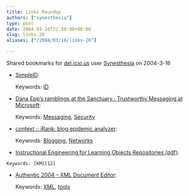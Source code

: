```yaml
---
title: Links Roundup
authors: ["synesthesia"]
type: post
date: 2004-03-16T22:59:00+00:00
slug: links-26 
aliases: ["/2004/03/16/links-26"]

---
```

Shared bookmarks for [del.icio.us][1] user  [Synesthesia][2] on 2004-3-16

  * [SimpleID][3]:
   
    Keywords: [ID][4]
  * [Dana Epp&#8217;s ramblings at the Sanctuary : Trustworthy Messaging at Microsoft][5]:
   
    Keywords: [Messaging][6], [Security][7]
  * [context :: iRank: blog epidemic analyzer][8]:
   
    Keywords: [Blogging][9], [Networks][10]
  *  [Instructional Engineering for Learning Objects Repositories (pdf)][11]:
   
    Keywords: [KM][12]
  * [Authentic 2004 &#8211; XML Document Editor][13]:
   
    Keywords: [XML][14], [tools][15]

 [1]: https://del.icio.us/
 [2]: https://del.icio.us/synesthesia
 [3]: https://esigler.2nw.net/blog/2004/03/11/simpleid "https://esigler.2nw.net/blog/2004/03/11/simpleid"
 [4]: https://del.icio.us/synesthesia/ID
 [5]: https://silverstr.ufies.org/blog/archives/000552.html "https://silverstr.ufies.org/blog/archives/000552.html"
 [6]: https://del.icio.us/synesthesia/Messaging
 [7]: https://del.icio.us/synesthesia/Security
 [8]: https://straddle3.net/context/03/en/2004_03_12.html "https://straddle3.net/context/03/en/2004_03_12.html"
 [9]: https://del.icio.us/synesthesia/Blogging
 [10]: https://del.icio.us/synesthesia/Networks
 [11]: https://www-clips.imag.fr/calie04/actes/Paquette.pdf "https://www-clips.imag.fr/calie04/actes/Paquette.pdf"
 [12]: https://del.icio.us/synesthesia/KM
 [13]: https://www.xmlspy.com/products_doc.html "https://www.xmlspy.com/products_doc.html"
 [14]: https://del.icio.us/synesthesia/XML
 [15]: https://del.icio.us/synesthesia/tools